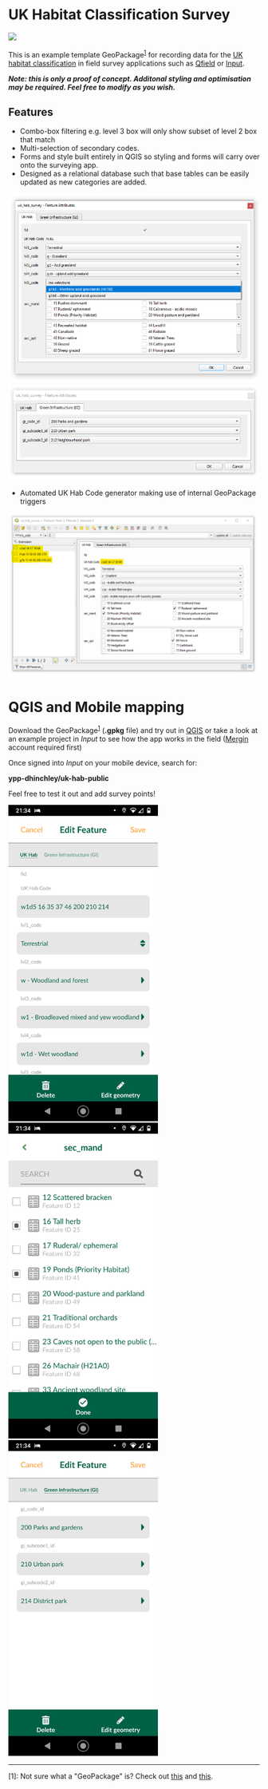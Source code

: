 # UK Habitat Classification Survey

![](https://ukhab.org/wp-content/uploads/2020/08/Logo-ukhab-1-768x304.png)

This is an example template GeoPackage<sup>[1](#f1)</sup> for recording data for the [UK habitat classification](https://ukhab.org/) in field survey applications such as [Qfield](https://qfield.org/) or [Input](https://inputapp.io).

***Note: this is only a proof of concept. Additonal styling and optimisation may be required. Feel free to modify as you wish.***

## Features 

+ Combo-box filtering e.g. level 3 box will only show subset of level 2 box that match
+ Multi-selection of secondary codes.
+ Forms and style built entirely in QGIS so styling and forms will carry over onto the surveying app.
+ Designed as a relational database such that base tables can be easily updated as new categories are added.

![](img/uk_hab_survey_01.png)
![](img/uk_hab_survey_02.png)

+ Automated UK Hab Code generator making use of internal GeoPackage triggers

![](img/uk_hab_survey_03.png)

# QGIS and Mobile mapping

Download the GeoPackage<sup>[1](#f1)</sup> (**.gpkg** file) and try out in [QGIS](https://qgis.org/) or take a look at an example project in *Input* to see how the app works in the field ([Mergin](https://public.cloudmergin.com) account required first)  

Once signed into *Input* on your mobile device, search for:

**ypp-dhinchley/uk-hab-public**

Feel free to test it out and add survey points!

<p float="left">
  <img src="img/uk-hab-input-01.png" width="300" />
  <img src="img/uk-hab-input-02.png" width="300" /> 
  <img src="img/uk-hab-input-03.png" width="300" />
</p>

---

<a name="f1">[1]</a>: Not sure what a "GeoPackage" is? Check out [this](https://www.gis-blog.com/geopackage-vs-shapefile/) and [this](http://switchfromshapefile.org/).

